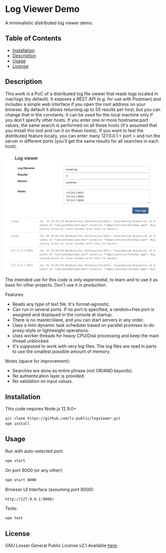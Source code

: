 # Log Viewer Demo

A minimalistic distributed log viewer demo.

## Table of Contents

- [Installation](#installation)
- [Description](#description)
- [Usage](#usage)
- [License](#license)

## Description

This work is a PoC of a distributed log file viewer that reads logs located in /var/logs (by default). It exposes a REST API (e.g. for use with Postman) and includes a simple web interface if you open the root address on your browser. By default it allows returning up to 50 results per host, but you can change that in the constants. It can be used for the local machine only if you don't specify other hosts. If you enter one or more hostname:port values, the same search is performed on all these hosts (it's assumed that you install this tool and run it on these hosts). If you want to test the distributed feature locally, you can enter many 127.0.0.1:< port > and run the server in different ports (you'll get the same results for all searches in each host).

![The Experimental Distributed Log Viewer Demo](public/logviewer-screenshot.png)

The intended use for this code is only experimetal, to learn and to use it as base for other projects. Don't use it in production.

Features:

- Reads any type of text file. It's format-agnostic.
- Can run in several ports. If no port is specified, a random+free port is assigned and displayed in the console at startup.
- There is no master/slave, and you can start servers in any order.
- Uses a mini dynamic task scheduler based on parallel promises to do proxy-style or lightweight operations.
- Uses worker threads for heavy CPU/Disk processing and keep the main thread unblocked.
- It's supposed to work with very big files. The log files are read in parts to use the smallest possible amount of memory.

Notes (space for improvement):

- Searches are done as entire phrase (not OR/AND keyords).
- No authentication layer is provided.
- No validation on input values.

## Installation

This code requires Node.js 12.9.0+

```sh
git clone https://github.com/lz-public/logviewer.git
npm install
```

## Usage

Run with auto-selected port:

```sh
npm start
```

On port 8000 (or any other):

```sh
npm start 8000
```

Browser UI Interface (assuming port 8000):

```sh
http://127.0.0.1:8000/
```

Tests:

```sh
npm test
```

## License

GNU Lesser General Public License v2.1
Available [here](https://github.com/lz-public/logviewer/blob/master/LICENSE).
